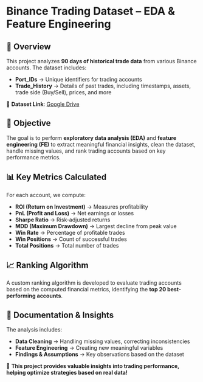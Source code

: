 

# **Binance Trading Dataset – EDA & Feature Engineering**  

## **📌 Overview**  
This project analyzes **90 days of historical trade data** from various Binance accounts. The dataset includes:  
- **Port_IDs** → Unique identifiers for trading accounts  
- **Trade_History** → Details of past trades, including timestamps, assets, trade side (Buy/Sell), prices, and more  

📂 **Dataset Link**: [Google Drive](https://drive.google.com/drive/folders/1ioZ56B5-zTmFuPrT7IihjOVozAgrXxhl)  

## **🎯 Objective**  
The goal is to perform **exploratory data analysis (EDA)** and **feature engineering (FE)** to extract meaningful financial insights, clean the dataset, handle missing values, and rank trading accounts based on key performance metrics.  

## **📊 Key Metrics Calculated**  
For each account, we compute:  
- **ROI (Return on Investment)** → Measures profitability  
- **PnL (Profit and Loss)** → Net earnings or losses  
- **Sharpe Ratio** → Risk-adjusted returns  
- **MDD (Maximum Drawdown)** → Largest decline from peak value  
- **Win Rate** → Percentage of profitable trades  
- **Win Positions** → Count of successful trades  
- **Total Positions** → Total number of trades  

## **📈 Ranking Algorithm**  
A custom ranking algorithm is developed to evaluate trading accounts based on the computed financial metrics, identifying the **top 20 best-performing accounts**.  

## **📑 Documentation & Insights**  
The analysis includes:  
- **Data Cleaning** → Handling missing values, correcting inconsistencies  
- **Feature Engineering** → Creating new meaningful variables  
- **Findings & Assumptions** → Key observations based on the dataset  

🚀 **This project provides valuable insights into trading performance, helping optimize strategies based on real data!**  



